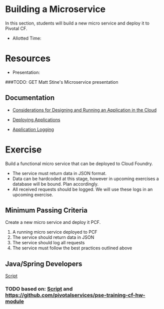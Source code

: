 Building a Microservice
==

In this section, students will build a new micro service and deploy it to Pivotal CF.

* Allotted Time: 

# Resources

* Presentation:  

###TODO: GET Matt Stine's Microservice presentation

## Documentation

* [Considerations for Designing and Running an Application in the Cloud](http://docs.pivotal.io/pivotalcf/devguide/deploy-apps/prepare-to-deploy.html)  

* [Deploying Applications](http://docs.pivotal.io/pivotalcf/devguide/deploy-apps/)  

* [Application Logging](http://docs.pivotal.io/pivotalcf/devguide/deploy-apps/streaming-logs.html)

# Exercise

Build a functional micro service that can be deployed to Cloud Foundry.

* The service must return data in JSON format.  
* Data can be hardcoded at this stage, however in upcoming exercises a database will be bound.  Plan accordingly.
* All received requests should be logged.  We will use these logs in an upcoming exercise.

## Minimum Passing Criteria

Create a new micro service and deploy it PCF.

1. A running micro service deployed to PCF
2. The service should return data in JSON
3. The service should log all requests
4. The service must follow the best practices outlined above

## Java/Spring Developers

[Script](https://github.com/cf-platform-eng/spring-boot-cities/blob/master/cities-service/demo-script.adoc)

### TODO based on:   [Script](https://github.com/cf-platform-eng/spring-boot-cities/blob/master/cities-service/demo-script.adoc) and https://github.com/pivotalservices/pse-training-cf-hw-module

